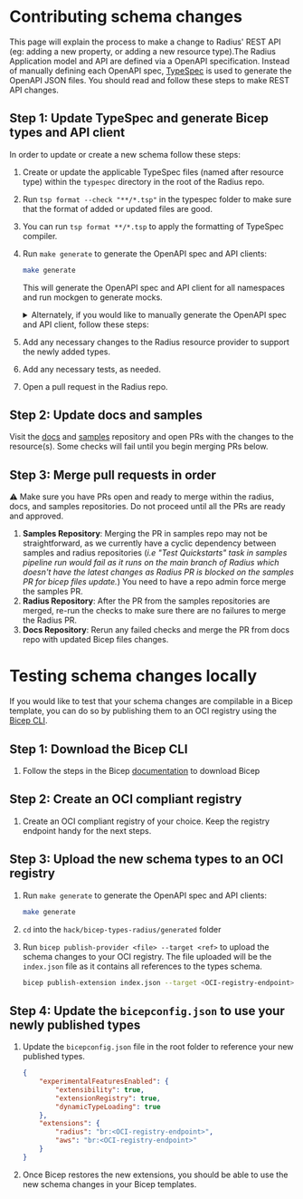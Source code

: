 # Contributing schema changes

This page will explain the process to make a change to Radius' REST API (eg: adding a new property, or adding a new resource type).The Radius Application model and API are defined via a OpenAPI specification. Instead of manually defining each OpenAPI spec, [TypeSpec](https://microsoft.github.io/typespec/) is used to generate the OpenAPI JSON files. You should read and follow these steps to make REST API changes.

## Step 1: Update TypeSpec and generate Bicep types and API client

In order to update or create a new schema follow these steps:

1. Create or update the applicable TypeSpec files (named after resource type) within the `typespec` directory in the root of the Radius repo.
1. Run `tsp format --check "**/*.tsp"` in the typespec folder to make sure that the format of added or updated files are good.
1. You can run `tsp format **/*.tsp` to apply the formatting of TypeSpec compiler.
1. Run `make generate` to generate the OpenAPI spec and API clients:

    ```bash
    make generate
    ```

    This will generate the OpenAPI spec and API client for all namespaces and run mockgen to generate mocks.
    <details>
    <summary>Alternately, if you would like to manually generate the OpenAPI spec and API client, follow these steps:</summary>

    1. Run the following command to generate the OpenAPI spec with the newly added changes

        ```bash
        npx tsp compile .
        ```

    1. Generate the client code by running autorest. For example, to generate the `Applications.Core` resources run:

        ```bash
        autorest pkg/corerp/api/README.md --tag=link-2023-10-01-preview
        ```

        The autotrest configuration file (_i.e README.md_) is generally found in `pkg/<NAMESPACE>/api/` directory and has details on which tag to use.
    </details>
1. Add any necessary changes to the Radius resource provider to support the newly added types.
1. Add any necessary tests, as needed.
1. Open a pull request in the Radius repo. 

## Step 2: Update docs and samples

Visit the [docs](https://github.com/radius-project/docs/) and [samples](https://github.com/radius-project/samples/) repository and open PRs with the changes to the resource(s). Some checks will fail until you begin merging PRs below.

## Step 3: Merge pull requests in order

⚠️ Make sure you have PRs open and ready to merge within the radius, docs, and samples repositories. Do not proceed until all the PRs are ready and approved.

1. **Samples Repository**: Merging the PR in samples repo may not be straightforward, as we currently have a cyclic dependency between samples and radius repositories (_i.e "Test Quickstarts" task in samples pipeline run would fail as it runs on the main branch of Radius which doesn't have the latest changes as Radius PR is blocked on the samples PR for bicep files update._) You need to have a repo admin force merge the samples PR.
2. **Radius Repository**: After the PR from the samples repositories are merged, re-run the checks to make sure there are no failures to merge the Radius PR.
3. **Docs Repository**: Rerun any failed checks and merge the PR from docs repo with updated Bicep files changes.

# Testing schema changes locally

If you would like to test that your schema changes are compilable in a Bicep template, you can do so by publishing them to an OCI registry using the [Bicep CLI](https://learn.microsoft.com/en-us/azure/azure-resource-manager/bicep/). 

## Step 1: Download the Bicep CLI

1. Follow the steps in the Bicep [documentation](https://learn.microsoft.com/en-us/azure/azure-resource-manager/bicep/install) to download Bicep

## Step 2: Create an OCI compliant registry 

1. Create an OCI compliant registry of your choice. Keep the registry endpoint handy for the next steps. 

## Step 3: Upload the new schema types to an OCI registry
1. Run `make generate` to generate the OpenAPI spec and API clients:

    ```bash
    make generate
    ```

1. `cd` into the `hack/bicep-types-radius/generated` folder
1. Run `bicep publish-provider <file> --target <ref>` to upload the schema changes to your OCI registry. The file uploaded will be the `index.json` file as it contains all references to the types schema. 

    ```bash
    bicep publish-extension index.json --target <OCI-registry-endpoint>
    ```

## Step 4: Update the `bicepconfig.json` to use your newly published types

1. Update the `bicepconfig.json` file in the root folder to reference your new published types. 
    ```json
    {
        "experimentalFeaturesEnabled": {
            "extensibility": true,
            "extensionRegistry": true,
            "dynamicTypeLoading": true
        },
        "extensions": {
            "radius": "br:<OCI-registry-endpoint>",
            "aws": "br:<OCI-registry-endpoint>"
        }
    }
    ```
1. Once Bicep restores the new extensions, you should be able to use the new schema changes in your Bicep templates. 